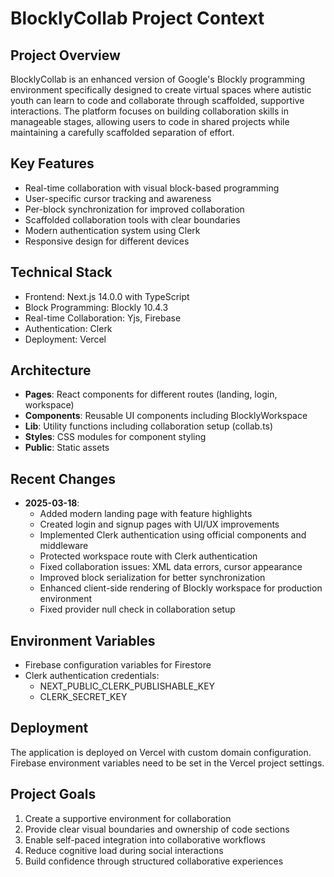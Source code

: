 # BlocklyCollab Project Context

## Project Overview
BlocklyCollab is an enhanced version of Google's Blockly programming environment specifically designed to create virtual spaces where autistic youth can learn to code and collaborate through scaffolded, supportive interactions. The platform focuses on building collaboration skills in manageable stages, allowing users to code in shared projects while maintaining a carefully scaffolded separation of effort.

## Key Features
- Real-time collaboration with visual block-based programming
- User-specific cursor tracking and awareness
- Per-block synchronization for improved collaboration
- Scaffolded collaboration tools with clear boundaries
- Modern authentication system using Clerk
- Responsive design for different devices

## Technical Stack
- Frontend: Next.js 14.0.0 with TypeScript
- Block Programming: Blockly 10.4.3
- Real-time Collaboration: Yjs, Firebase
- Authentication: Clerk
- Deployment: Vercel

## Architecture
- **Pages**: React components for different routes (landing, login, workspace)
- **Components**: Reusable UI components including BlocklyWorkspace
- **Lib**: Utility functions including collaboration setup (collab.ts)
- **Styles**: CSS modules for component styling
- **Public**: Static assets

## Recent Changes
- **2025-03-18**: 
  - Added modern landing page with feature highlights
  - Created login and signup pages with UI/UX improvements
  - Implemented Clerk authentication using official components and middleware
  - Protected workspace route with Clerk authentication
  - Fixed collaboration issues: XML data errors, cursor appearance
  - Improved block serialization for better synchronization
  - Enhanced client-side rendering of Blockly workspace for production environment
  - Fixed provider null check in collaboration setup

## Environment Variables
- Firebase configuration variables for Firestore
- Clerk authentication credentials:
  - NEXT_PUBLIC_CLERK_PUBLISHABLE_KEY
  - CLERK_SECRET_KEY

## Deployment
The application is deployed on Vercel with custom domain configuration. Firebase environment variables need to be set in the Vercel project settings.

## Project Goals
1. Create a supportive environment for collaboration
2. Provide clear visual boundaries and ownership of code sections
3. Enable self-paced integration into collaborative workflows
4. Reduce cognitive load during social interactions
5. Build confidence through structured collaborative experiences
